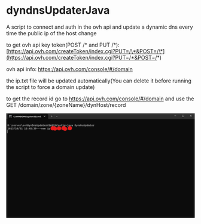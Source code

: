 # dyndnsUpdaterJava
A script to connect and auth in the ovh api and update a dynamic dns every time the public ip of the host change 

to get ovh api key token(POST /\* and PUT /\*): [https://api.ovh.com/createToken/index.cgi?PUT=/\*&POST=/\*](https://api.ovh.com/createToken/index.cgi?PUT=/*&POST=/*)

ovh api info: https://api.ovh.com/console/#/domain

the ip.txt file will be updated automatically(You can delete it before running the script to force a domain update)

to get the record id go to https://api.ovh.com/console/#/domain and use the GET /domain/zone/{zoneName}/dynHost/record

<img src="/demo.png">
